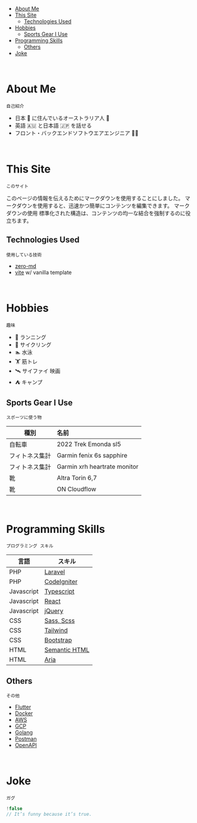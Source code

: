 <!-- TOC -->
* [About Me](#about-me)
* [This Site](#this-site)
  * [Technologies Used](#technologies-used)
* [Hobbies](#hobbies)
  * [Sports Gear I Use](#sports-gear-i-use)
* [Programming Skills](#programming-skills)
  * [Others](#others)
* [Joke](#joke)
<!-- TOC -->

<br>

# About Me

`自己紹介`

- 日本 🎏 に住んでいるオーストラリア人 🦘
- 英語 🇦🇺 と日本語 🇯🇵 を話せる
- フロント・バックエンドソフトウエアエンジニア 👨‍💻

<br>

# This Site

`このサイト`

このページの情報を伝えるためにマークダウンを使用することにしました。 マークダウンを使用すると、迅速かつ簡単にコンテンツを編集できます。 マークダウンの使用
標準化された構造は、コンテンツの均一な結合を強制するのに役立ちます。

## Technologies Used

`使用している技術`

- [zero-md](https://github.com/zerodevx/zero-md)
- [vite](https://vitejs.dev/) w/ vanilla template

<br>

# Hobbies

`趣味`

- 🏃‍ ランニング
- 🚴‍ サイクリング
- 🏊‍ 水泳
- 🏋 筋トレ
- 🛰️ サイファイ 映画
- ⛺️ キャンプ

## Sports Gear I Use

`スポーツに使う物`

| 種別      | 名前                           |
|---------|:-----------------------------|
| 自転車     | 2022 Trek Emonda sl5         |
| フィトネス集計 | Garmin fenix 6s sapphire     |
| フィトネス集計 | Garmin xrh heartrate monitor |
| 靴       | Altra Torin 6,7              |
| 靴       | ON Cloudflow                 |

<br>

# Programming Skills

`プログラミング スキル`

| 言語         | スキル                                                                          |
|------------|------------------------------------------------------------------------------|
| PHP        | [Laravel](https://laravel.com/)                                              |
| PHP        | [CodeIgniter](https://codeigniter.com/)                                      |
| Javascript | [Typescript](https://www.typescriptlang.org/)                                |
| Javascript | [React](https://react.dev/)                                                  |
| Javascript | [jQuery](https://jquery.com/)                                                |
| CSS        | [Sass, Scss](https://sass-lang.com/)                                         |
| CSS        | [Tailwind](https://tailwindcss.com/)                                         |
| CSS        | [Bootstrap](https://getbootstrap.com/)                                       |
| HTML       | [Semantic HTML](https://developer.mozilla.org/en-US/docs/Glossary/semantics) |
| HTML       | [Aria](https://developer.mozilla.org/en-US/docs/Web/Accessibility/ARIA)      |

## Others

`その他`

- [Flutter](https://flutter.dev/)
- [Docker](https://www.docker.com/)
- [AWS](https://aws.amazon.com/)
- [GCP](https://console.cloud.google.com/)
- [Golang](https://go.dev/)
- [Postman](https://www.postman.com/)
- [OpenAPI](https://www.openapis.org/)

<br>

# Joke

`ガグ`

```js
!false
// It’s funny because it’s true.
```